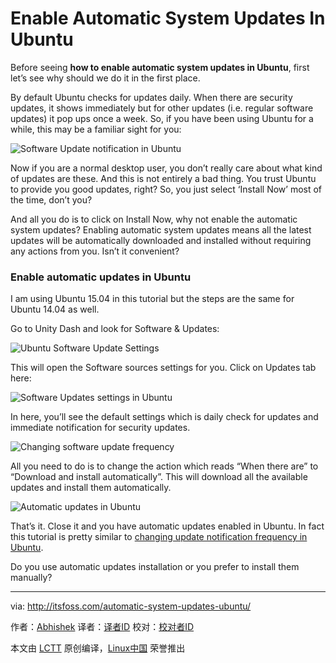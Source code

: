 Enable Automatic System Updates In Ubuntu
================================================================================
Before seeing **how to enable automatic system updates in Ubuntu**, first let’s see why should we do it in the first place.

By default Ubuntu checks for updates daily. When there are security updates, it shows immediately but for other updates (i.e. regular software updates) it pop ups once a week. So, if you have been using Ubuntu for a while, this may be a familiar sight for you:

![Software Update notification in Ubuntu](http://itsfoss.itsfoss.netdna-cdn.com/wp-content/uploads/2015/09/Software-Update-Ubntu.png)

Now if you are a normal desktop user, you don’t really care about what kind of updates are these. And this is not entirely a bad thing. You trust Ubuntu to provide you good updates, right? So, you just select ‘Install Now’ most of the time, don’t you?

And all you do is to click on Install Now, why not enable the automatic system updates? Enabling automatic system updates means all the latest updates will be automatically downloaded and installed without requiring any actions from you. Isn’t it convenient?

### Enable automatic updates in Ubuntu ###

I am using Ubuntu 15.04 in this tutorial but the steps are the same for Ubuntu 14.04 as well.

Go to Unity Dash and look for Software & Updates:

![Ubuntu Software Update Settings](http://itsfoss.itsfoss.netdna-cdn.com/wp-content/uploads/2014/08/Software_Update_Ubuntu.jpeg)

This will open the Software sources settings for you. Click on Updates tab here:

![Software Updates settings in Ubuntu](http://itsfoss.itsfoss.netdna-cdn.com/wp-content/uploads/2015/09/Software-Update-Ubntu-1.png)

In here, you’ll see the default settings which is daily check for updates and immediate notification for security updates.

![Changing software update frequency](http://itsfoss.itsfoss.netdna-cdn.com/wp-content/uploads/2015/09/Software-Update-Ubntu-2.png)

All you need to do is to change the action which reads “When there are” to “Download and install automatically”. This will download all the available updates and install them automatically.

![Automatic updates in Ubuntu](http://itsfoss.itsfoss.netdna-cdn.com/wp-content/uploads/2015/09/Software-Update-Ubntu-3.png)

That’s it. Close it and you have automatic updates enabled in Ubuntu. In fact this tutorial is pretty similar to [changing update notification frequency in Ubuntu][1].

Do you use automatic updates installation or you prefer to install them manually?

--------------------------------------------------------------------------------

via: http://itsfoss.com/automatic-system-updates-ubuntu/

作者：[Abhishek][a]
译者：[译者ID](https://github.com/译者ID)
校对：[校对者ID](https://github.com/校对者ID)

本文由 [LCTT](https://github.com/LCTT/TranslateProject) 原创编译，[Linux中国](https://linux.cn/) 荣誉推出

[a]:http://itsfoss.com/author/abhishek/
[1]:http://itsfoss.com/ubuntu-notify-updates-frequently/